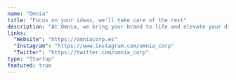 ```yaml
---
name: "Omnia"
title: "Focus on your ideas, we'll take care of the rest"
description: "At Omnia, we bring your brand to life and elevate your digital presence. Our mission is to help you focus on your products and leave the technology to us."
links:
  "Website": "https://omniacorp.es"
  "Instagram": "https://www.instagram.com/omnia_corp"
  "Twitter": "https://twitter.com/omnia_corp"
type: "Startup"
featured: true
---
```

